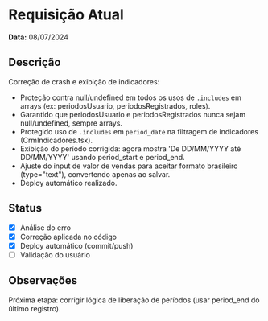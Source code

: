 # Requisição Atual

**Data:** 08/07/2024

## Descrição
Correção de crash e exibição de indicadores:
- Proteção contra null/undefined em todos os usos de `.includes` em arrays (ex: periodosUsuario, periodosRegistrados, roles).
- Garantido que periodosUsuario e periodosRegistrados nunca sejam null/undefined, sempre arrays.
- Protegido uso de `.includes` em `period_date` na filtragem de indicadores (CrmIndicadores.tsx).
- Exibição do período corrigida: agora mostra 'De DD/MM/YYYY até DD/MM/YYYY' usando period_start e period_end.
- Ajuste do input de valor de vendas para aceitar formato brasileiro (type="text"), convertendo apenas ao salvar.
- Deploy automático realizado.

## Status
- [x] Análise do erro
- [x] Correção aplicada no código
- [x] Deploy automático (commit/push)
- [ ] Validação do usuário

## Observações
Próxima etapa: corrigir lógica de liberação de períodos (usar period_end do último registro). 